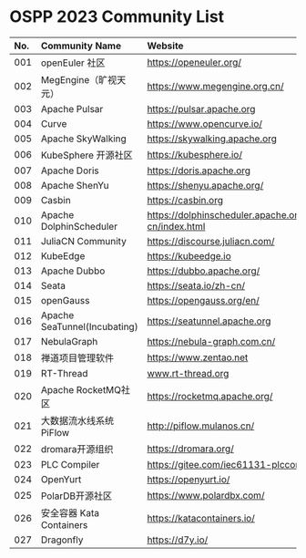 # OSPP 2023 Community List

| No. | Community Name | Website |
| :--- | :------- | :------- |
| 001  | openEuler 社区               | https://openeuler.org/                               |
| 002  | MegEngine（旷视天元）        | https://www.megengine.org.cn/                        |
| 003  | Apache Pulsar                | https://pulsar.apache.org                            |
| 004  | Curve                        | https://www.opencurve.io/                            |
| 005  | Apache SkyWalking            | https://skywalking.apache.org                        |
| 006  | KubeSphere 开源社区          | https://kubesphere.io/                               |
| 007  | Apache Doris                 | https://doris.apache.org                             |
| 008  | Apache ShenYu                | https://shenyu.apache.org/                           |
| 009  | Casbin                       | https://casbin.org                                   |
| 010  | Apache DolphinScheduler      | https://dolphinscheduler.apache.org/zh-cn/index.html |
| 011  | JuliaCN Community            | https://discourse.juliacn.com/                       |
| 012  | KubeEdge                     | https://kubeedge.io                                  |
| 013  | Apache Dubbo                 | https://dubbo.apache.org/                            |
| 014  | Seata                        | https://seata.io/zh-cn/                              |
| 015  | openGauss                    | https://opengauss.org/en/                            |
| 016  | Apache SeaTunnel(Incubating) | https://seatunnel.apache.org                         |
| 017  | NebulaGraph                  | https://nebula-graph.com.cn/                         |
| 018  | 禅道项目管理软件             | https://www.zentao.net                               |
| 019  | RT-Thread                    | www.rt-thread.org                                    |
| 020  | Apache RocketMQ社区          | https://rocketmq.apache.org/                         |
| 021  | 大数据流水线系统PiFlow       | http://piflow.mulanos.cn/                            |
| 022  | dromara开源组织              | https://dromara.org/                                 |
| 023  | PLC Compiler                 | https://gitee.com/iec61131-plccompiler               |
| 024  | OpenYurt                     | https://openyurt.io/                                 |
| 025  | PolarDB开源社区              | https://www.polardbx.com/                            |
| 026  | 安全容器 Kata Containers     | https://katacontainers.io/                           |
| 027  | Dragonfly                    | https://d7y.io/                                  |

